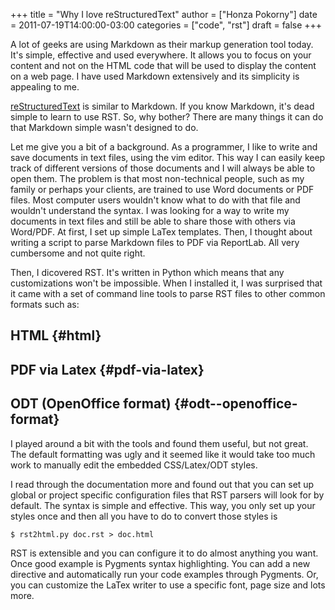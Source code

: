 +++
title = "Why I love reStructuredText"
author = ["Honza Pokorny"]
date = 2011-07-19T14:00:00-03:00
categories = ["code", "rst"]
draft = false
+++

A lot of geeks are using Markdown as their markup generation tool today. It's
simple, effective and used everywhere. It allows you to focus on your content
and not on the HTML code that will be used to display the content on a web
page. I have used Markdown extensively and its simplicity is appealing to me.

[reStructuredText](http://docutils.sourceforge.net/) is similar to Markdown. If you know Markdown, it's dead
simple to learn to use RST. So, why bother? There are many things it can do
that Markdown simple wasn't designed to do.

Let me give you a bit of a background. As a programmer, I like to write and
save documents in text files, using the vim editor. This way I can easily keep
track of different versions of those documents and I will always be able to
open them. The problem is that most non-technical people, such as my family or
perhaps your clients, are trained to use Word documents or PDF files. Most
computer users wouldn't know what to do with that file and wouldn't understand
the syntax. I was looking for a way to write my documents in text files and
still be able to share those with others via Word/PDF. At first, I set up
simple LaTex templates. Then, I thought about writing a script to parse
Markdown files to PDF via ReportLab. All very cumbersome and not quite right.

Then, I dicovered RST. It's written in Python which means that any
customizations won't be impossible. When I installed it, I was surprised that
it came with a set of command line tools to parse RST files to other common
formats such as:


## HTML {#html}


## PDF via Latex {#pdf-via-latex}


## ODT (OpenOffice format) {#odt--openoffice-format}

I played around a bit with the tools and found them useful, but not great. The
default formatting was ugly and it seemed like it would take too much work to
manually edit the embedded CSS/Latex/ODT styles.

I read through the documentation more and found out that you can set up global
or project specific configuration files that RST parsers will look for by
default. The syntax is simple and effective. This way, you only set up your
styles once and then all you have to do to convert those styles is

```console
$ rst2html.py doc.rst > doc.html
```

RST is extensible and you can configure it to do almost anything you want. Once
good example is Pygments syntax highlighting. You can add a new directive and
automatically run your code examples through Pygments. Or, you can customize
the LaTex writer to use a specific font, page size and lots more.
